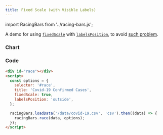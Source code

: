 ```yaml
---
title: Fixed Scale (with Visible Labels)
---
```


import RacingBars from '../racing-bars.js';

A demo for using [`fixedScale`](/docs/documentation/options#fixedscale) with [`labelsPosition`](/docs/documentation/options#labelsposition),
to avoid [such problem](./fixed-scale).

<!--truncate-->

### Chart

<div className="gallery">
  <RacingBars
    dataUrl="/data/covid-19.csv"
    dataType="csv"
    title="Covid-19 Confirmed Cases"
    fixedScale={true}
    labelsPosition="outside"
/>

</div>

### Code

```html {6,7}
<div id="race"></div>
<script>
  const options = {
    selector: '#race',
    title: 'Covid-19 Confirmed Cases',
    fixedScale: true,
    labelsPosition: 'outside',
  };

  racingBars.loadData('/data/covid-19.csv', 'csv').then((data) => {
    racingBars.race(data, options);
  });
</script>
```
